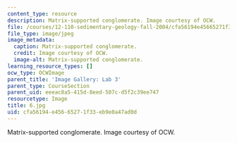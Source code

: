 ```yaml
---
content_type: resource
description: Matrix-supported conglomerate. Image courtesy of OCW.
file: /courses/12-110-sedimentary-geology-fall-2004/cfa56194e45665271f33eb9e0a47ad0d_6.jpg
file_type: image/jpeg
image_metadata:
  caption: Matrix-supported conglomerate.
  credit: Image courtesy of OCW.
  image-alt: Matrix-supported conglomerate.
learning_resource_types: []
ocw_type: OCWImage
parent_title: 'Image Gallery: Lab 3'
parent_type: CourseSection
parent_uid: eeeac8a5-415d-8eed-507c-d5f2c39ee747
resourcetype: Image
title: 6.jpg
uid: cfa56194-e456-6527-1f33-eb9e0a47ad0d
---
```

Matrix-supported conglomerate. Image courtesy of OCW.

